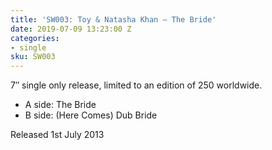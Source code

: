 ```yaml
---
title: 'SW003: Toy & Natasha Khan – The Bride'
date: 2019-07-09 13:23:00 Z
categories:
- single
sku: SW003
---
```


7″ single only release, limited to an edition of 250 worldwide.

* A side: The Bride
* B side: (Here Comes) Dub Bride

Released 1st July 2013